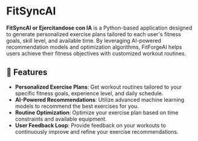 # FitSyncAI


**FitSyncAI or Ejercitandose con IA** is a Python-based application designed to generate personalized exercise plans tailored to each user's fitness goals, skill level, and available time. By leveraging AI-powered recommendation models and optimization algorithms, FitForgeAI helps users achieve their fitness objectives with customized workout routines.

## 🚀 Features

- **Personalized Exercise Plans**: Get workout routines tailored to your specific fitness goals, experience level, and daily schedule.
- **AI-Powered Recommendations**: Utilize advanced machine learning models to recommend the best exercises for you.
- **Routine Optimization**: Optimize your exercise plan based on time constraints and available equipment.
- **User Feedback Loop**: Provide feedback on your workouts to continuously improve and refine your exercise recommendations.

